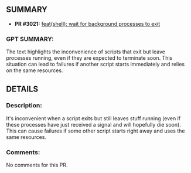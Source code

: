 ## SUMMARY
- **PR #3021:** [feat(shell): wait for background processes to exit](https://github.com/fedimint/fedimint/pull/3021)

### GPT SUMMARY:
The text highlights the inconvenience of scripts that exit but leave processes running, even if they are expected to terminate soon. This situation can lead to failures if another script starts immediately and relies on the same resources.

## DETAILS
### Description:
It's inconvenient when a script exits but still leaves stuff running (even if these processes have just received a signal and will hopefully die soon). This can cause failures if some other script starts right away and uses the same resources.

### Comments:
No comments for this PR.

